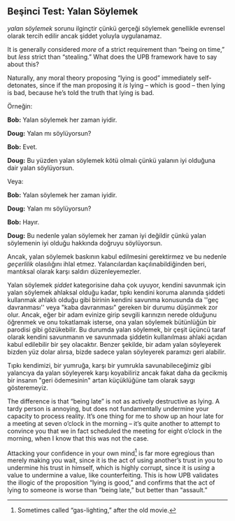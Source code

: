 ## Beşinci Test: Yalan Söylemek

*yalan söylemek* sorunu ilginçtir çünkü gerçeği söylemek genellikle evrensel olarak tercih edilir ancak şiddet yoluyla uygulanamaz.

It is generally considered *more* of a strict requirement than “being on time,” but *less* strict than “stealing.” What does the UPB framework have to say about this?

Naturally, any moral theory proposing “lying is good” immediately self-detonates, since if the man proposing it *is* lying – which is good – then lying is bad, because he’s told the truth that lying is bad.

Örneğin:

**Bob:** Yalan söylemek her zaman iyidir.

**Doug:** Yalan mı söylüyorsun?

**Bob:** Evet.

**Doug:** Bu yüzden yalan söylemek kötü olmalı çünkü yalanın iyi olduğuna dair yalan söylüyorsun.

Veya:

**Bob:** Yalan söylemek her zaman iyidir.

**Doug:** Yalan mı söylüyorsun?

**Bob:** Hayır.

**Doug:** Bu nedenle yalan söylemek her zaman iyi değildir çünkü yalan söylemenin iyi olduğu hakkında doğruyu söylüyorsun.

Ancak, yalan söylemek baskının kabul edilmesini gerektirmez ve bu nedenle *geçerlilik* olasılığını ihlal etmez. Yalancılardan kaçılınabildiğinden beri, mantıksal olarak karşı saldırı düzenleyemezler.

Yalan söylemek *şiddet* kategorisine daha çok uyuyor, kendini savunmak için yalan söylemek ahlaksal olduğu kadar, tıpkı kendini koruma alanında şiddeti kullanmak ahlaklı olduğu gibi birinin kendini savunma konusunda da ''geç davranması'' veya "kaba davranması" gereken bir durumu düşünmek zor olur. Ancak, eğer bir adam evinize girip sevgili karınızın nerede olduğunu öğrenmek ve onu tokatlamak isterse, ona yalan söylemek bütünlüğün bir parodisi gibi gözükebilir. Bu durumda yalan söylemek, bir çeşit üçüncü taraf olarak kendini savunmanın ve savunmada şiddetin kullanılması ahlaki açıdan kabul edilebilir bir şey olacaktır. Benzer şekilde, bir adam yalan söyleyerek bizden yüz dolar alırsa, bizde sadece yalan söyleyerek paramızı geri alabilir.

Tıpkı kendimizi, bir yumruğa, karşı bir yumrukla savunabileceğimiz gibi yalancıya da yalan söyleyerek karşı koyabiliriz ancak fakat daha da gecikmiş bir insanın "geri ödemesinin" artan küçüklüğüne tam olarak saygı gösteremeyiz.

The difference is that “being late” is not as actively destructive as lying. A tardy person is annoying, but does not fundamentally undermine your capacity to process reality. It’s one thing for me to show up an hour late for a meeting at seven o’clock in the morning – it’s quite another to attempt to convince you that we in fact scheduled the meeting for eight o’clock in the morning, when I know that this was not the case.

Attacking your confidence in your own mind[^5] is far more egregious than merely making you wait, since it is the act of using another’s trust in you to undermine his trust in himself, which is highly corrupt, since it is *using* a value to undermine a value, like counterfeiting. This is how UPB validates the illogic of the proposition “lying is good,” and confirms that the act of lying to someone is worse than “being late,” but better than “assault.”

[^5]: Sometimes called “gas-lighting,” after the old movie.